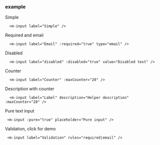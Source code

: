  ### example

Simple
```vue
  <m-input label="Simple" />
```

Required and email
```vue
  <m-input label="Email" :required="true" type="email" />
```

Disabled
```vue
  <m-input label="disabled" :disabled="true" value="Disabled text" />
```

Counter
```vue
  <m-input label="Counter" :maxCounter="20" />
```

Description with counter
```vue
  <m-input label="Label" description="Helper description" :maxCounter="20" />
```

Pure text input
```vue
 <m-input :pure="true" placeholder="Pure input" />
```

Validation, click for demo
```vue
 <m-input label="Validation" rules="required|email" />
```